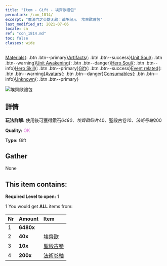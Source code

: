 ```yaml
---
title: "Item - Gift - 埃齊歐禮包"
permalink: /con_1814/
excerpt: "魔法门之英雄无敌：战争纪元  埃齊歐禮包"
last_modified_at: 2021-07-06
locale: cn
ref: "con_1814.md"
toc: false
classes: wide
---
```

 [Materials](/ItemsCN/){: .btn .btn--primary}[Artifacts](/ItemsCN/Artifacts/){: .btn .btn--success}[Unit Soul](/ItemsCN/UnitSoul/){: .btn .btn--warning}[Unit Awakening](/ItemsCN/UnitAwakening/){: .btn .btn--danger}[Hero Soul](/ItemsCN/HeroSoul/){: .btn .btn--info}[Hero Skill](/ItemsCN/HeroSkill/){: .btn .btn--primary}[Gift](/ItemsCN/Gift/){: .btn .btn--success}[Event related](/ItemsCN/Events/){: .btn .btn--warning}[Avatars](/ItemsCN/Avatars/){: .btn .btn--danger}[Consumables](/ItemsCN/Consumables/){: .btn .btn--info}[Unknown](/ItemsCN/Unknown/){: .btn .btn--primary}

 ![埃齊歐禮包](/images/t/i_907435.png)

## 詳情
 **玩法詳解:** 使用後可獲得鑽石*6480、埃齊歐碎片*40、聖殿古卷*10、法術卷軸*200

 **Quality:** <span style="color: #DA70D6">OK</span>

 **Type:** Gift

## Gather

  None

## This item contains:

 **Required Level to open:** 1

 1 You would get **ALL** items  from:

  | Nr | Amount |     Item    |
  |:---|:-------|:------------|
  | 1 |  **6480x** | <i class="fas fa-gem"/> |  | 
  | 2 |  **40x** | [埃齊歐](/cn/Items/her_398/) |  | 
  | 3 |  **10x** | [聖殿古卷](/cn/Items/con_697/) |  | 
  | 4 |  **200x** | [法術卷軸](/cn/Items/con_694/) |  | 
